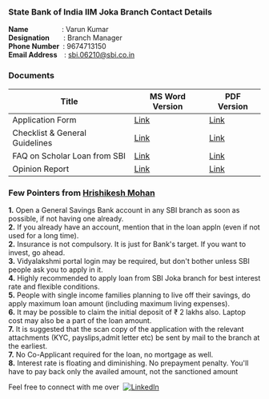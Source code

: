 
### State Bank of India IIM Joka Branch Contact Details

**Name**&emsp;&emsp;&emsp;&emsp;&ensp;&nbsp;: Varun Kumar 
<br/>**Designation**&emsp;&emsp;: Branch Manager
<br/>**Phone Number**&ensp;: 9674713150
<br/>**Email Address**&emsp;: sbi.06210@sbi.co.in

### Documents

| Title | MS Word Version | PDF Version |
|--|--|--|
| Application Form | [Link](https://1drv.ms/w/s!AuxhR8Xq6TYtg_w6MycX-JxbMrMSgA?e=HkZg0I) |[Link](/SBI_Loan_Documents/PDF_Version/APPLICATION-FORM.pdf) |
| Checklist & General Guidelines | [Link](https://1drv.ms/w/s!AuxhR8Xq6TYtg_w72ckn61b-pNEfhg?e=nbpLg9) |[Link](/SBI_Loan_Documents/PDF_Version/CHECKLIST-&-GENERAL-GUIDELINES.pdf) |
| FAQ on Scholar Loan from SBI | [Link](https://1drv.ms/w/s!AuxhR8Xq6TYtg_w89wc4LyPx1qULPA?e=XhSxt3) |[Link](/SBI_Loan_Documents/PDF_Version/FAQ-on-Scholar-Loan-from-SBI-IIM.pdf) |
| Opinion Report | [Link](https://1drv.ms/w/s!AuxhR8Xq6TYtg_w9xv_pxsvhphFXuw?e=rTahXU) |[Link](/SBI_Loan_Documents/PDF_Version/OPINION-REPORT.pdf) |

### Few Pointers from [Hrishikesh Mohan](https://www.linkedin.com/in/hrishikesh-mohan-k-p-04193116/)

**1.** Open a General Savings Bank account in any SBI branch as soon as possible, if not having one already. 
<br/>**2.** If you already have an account, mention that in the loan appln (even if not used for a long time).
<br/>**2.** Insurance is not compulsory. It is just for Bank's target. If you want to invest, go ahead.
<br/>**3.** Vidyalakshmi portal login may be required, but don't bother unless SBI people ask you to apply in it.
<br/>**4.** Highly recommended to apply loan from SBI Joka branch for best interest rate and flexible conditions.
<br/>**5.** People with single income families planning to live off their savings, do apply maximum loan amount (including maximum living expenses). 
<br/>**6.** It may be possible to claim the initial deposit of ₹ 2 lakhs also. Laptop cost may also be a part of the loan amount.
<br/>**7.** It is suggested that the scan copy of the application with the relevant attachments (KYC, payslips,admit letter etc) be sent by mail to the branch at the earliest.
<br/>**7.** No Co-Applicant required for the loan, no mortgage as well.
<br/>**8.** Interest rate is floating and diminishing. No prepayment penalty. You'll have to pay back only the availed amount, not the sanctioned amount

Feel free to connect with me over&nbsp; [![LinkedIn][linkedin-shield]][linkedin-url]

<!-- MARKDOWN LINKS & IMAGES -->
<!-- https://www.markdownguide.org/basic-syntax/#reference-style-links -->
[linkedin-shield]: https://img.shields.io/badge/-LinkedIn-black.svg?style=flat-square&logo=linkedin&colorB=00008b
[linkedin-url]: https://www.linkedin.com/in/abhishekray1/
[SBI-shield]: https://img.shields.io/badge/-SBI-black.svg?style=flat-square&logo=SBI&colorB=00008b
